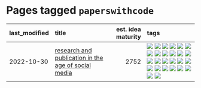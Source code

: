 # Pages tagged `paperswithcode`

|last_modified|title|est. idea maturity|tags
|:---|:---|---:|:---|
|2022-10-30|[research and publication in the age of social media](../research-and-social.md)|2752|[![](https://img.shields.io/badge/tag-arxiv-ea1833)](../tags/arxiv.md) [![](https://img.shields.io/badge/tag-citation-f14da)](../tags/citation.md) [![](https://img.shields.io/badge/tag-corrections-1043a5)](../tags/corrections.md) [![](https://img.shields.io/badge/tag-credit-35b163)](../tags/credit.md) [![](https://img.shields.io/badge/tag-curation-c4fb38)](../tags/curation.md) [![](https://img.shields.io/badge/tag-discoverability-1eefac)](../tags/discoverability.md) [![](https://img.shields.io/badge/tag-discussion-3f9741)](../tags/discussion.md) [![](https://img.shields.io/badge/tag-feed-c6963e)](../tags/feed.md) [![](https://img.shields.io/badge/tag-git-6013c8)](../tags/git.md) [![](https://img.shields.io/badge/tag-github-e3be61)](../tags/github.md) [![](https://img.shields.io/badge/tag-historyofscience-e9b626)](../tags/historyofscience.md) [![](https://img.shields.io/badge/tag-mastodon-1614f8)](../tags/mastodon.md) [![](https://img.shields.io/badge/tag-openreview-82d6e)](../tags/openreview.md) [![](https://img.shields.io/badge/tag-paperswithcode-752fd7)](../tags/paperswithcode.md) [![](https://img.shields.io/badge/tag-platform-9c3a4a)](../tags/platform.md) [![](https://img.shields.io/badge/tag-publication-4d35f9)](../tags/publication.md) [![](https://img.shields.io/badge/tag-reproducibility-dad82b)](../tags/reproducibility.md) [![](https://img.shields.io/badge/tag-research-35d420)](../tags/research.md) [![](https://img.shields.io/badge/tag-retractions-32d44f)](../tags/retractions.md) [![](https://img.shields.io/badge/tag-search-fe4dc)](../tags/search.md) [![](https://img.shields.io/badge/tag-socialmedia-d5ffe)](../tags/socialmedia.md) [![](https://img.shields.io/badge/tag-stackoverflow-a68128)](../tags/stackoverflow.md) [![](https://img.shields.io/badge/tag-subscription-b4243e)](../tags/subscription.md) [![](https://img.shields.io/badge/tag-transparency-997e5)](../tags/transparency.md) [![](https://img.shields.io/badge/tag-twitter-b7fb0)](../tags/twitter.md) [![](https://img.shields.io/badge/tag-validation-b25b5)](../tags/validation.md)|
